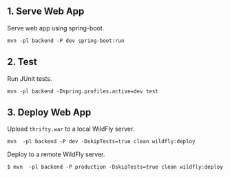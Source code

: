 ## 1. Serve Web App

Serve web app using spring-boot. 

    mvn -pl backend -P dev spring-boot:run
    
    
## 2. Test

Run JUnit tests.

    mvn -pl backend -Dspring.profiles.active=dev test
    
## 3. Deploy Web App

Upload `thrifty.war` to a local WildFly server. 


    mvn  -pl backend -P dev -DskipTests=true clean wildfly:deploy
    
Deploy to a remote WildFly server.


    $ mvn  -pl backend -P production -DskipTests=true clean wildfly:deploy

